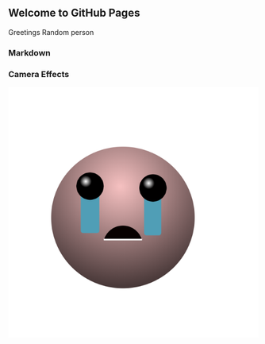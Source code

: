## Welcome to GitHub Pages
Greetings Random person
<script src="//360.vizor.io/scripts/embed.js" data-vizorurl="https://360.vizor.io/embed/v/b74q" ></script>

### Markdown

### Camera Effects

![filter](isaac.png?raw=true "Optional Title")



<script src="/scripts/embed.js" data-vizorurl="https://patches.vizor.io/embed/parks/dinner-2" ></script>






